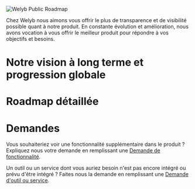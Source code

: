 ![Welyb Public Roadmap](https://master.api.welyb.fr/api/load/file/cef46f10-1622-11ec-9d84-0242ac140002/37/1439678?download=true)

Chez Welyb nous aimons vous offrir le plus de transparence et de visibilité possible quant à notre produit.
En constante évolution et amélioration, nous avons vocation à vous offrir le meilleur produit pour répondre à vos objectifs et besoins.

# Notre vision à long terme et progression globale



# Roadmap détaillée



# Demandes

Vous souhaiteriez voir une fonctionnalité supplémentaire dans le produit ? Expliquez nous votre demande en remplissant une [Demande de fonctionnalité]().

Un outil ou un service dont vous auriez besoin n'est pas encore intégré ou prévu d'être intégré ? Faites nous la demande en remplissant une [Demande d'outil ou service]().
